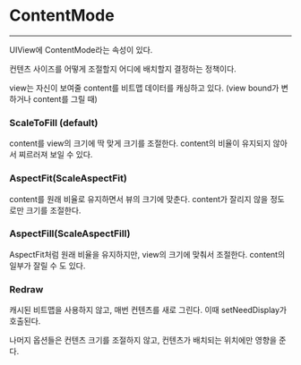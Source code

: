 # ContentMode

---

UIView에 ContentMode라는 속성이 있다. 

컨텐츠 사이즈를 어떻게 조절할지 어디에 배치할지 결정하는 정책이다. 

view는 자신이 보여줄 content를 비트맵 데이터를 캐싱하고 있다. (view bound가 변하거나 content를 그릴 때)



### ScaleToFill (default)

content를 view의 크기에 딱 맞게 크기를 조절한다. content의 비율이 유지되지 않아서 찌르러져 보일 수 있다.



### AspectFit(ScaleAspectFit)

content를 원래 비율로 유지하면서 뷰의 크기에 맞춘다. content가 잘리지 않을 정도로만 크기를 조절한다.



### AspectFill(ScaleAspectFill)

AspectFit처럼 원래 비율을 유지하지만, view의 크기에 맞춰서 조절한다. content의 일부가 잘릴 수 도 있다.



### Redraw

캐시된 비트맵을 사용하지 않고, 매번 컨텐츠를 새로 그린다. 이때 setNeedDisplay가 호출된다.



나머지 옵션들은 컨텐츠 크기를 조절하지 않고, 컨텐츠가 배치되는 위치에만 영향을 준다.











